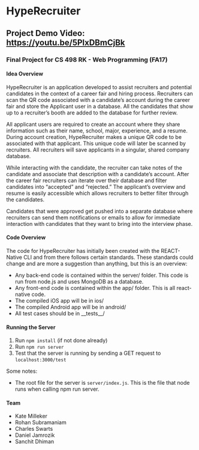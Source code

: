 # HypeRecruiter
## Project Demo Video: https://youtu.be/5PIxDBmCjBk 
### Final Project for CS 498 RK - Web Programming (FA17)

#### Idea Overview

HypeRecruiter is an application developed to assist recruiters and potential candidates in the context of a career fair and hiring process. Recruiters can scan the QR code associated with a candidate’s account during the career fair and store the Applicant user in a database. All the candidates that show up to a recruiter’s booth are added to the database for further review. 

All applicant users are required to create an account where they share information such as their name, school, major, experience, and a resume. During account creation, HypeRecruiter makes a unique QR code to be associated with that applicant. This unique code will later be scanned by recruiters. All recruiters will save applicants in a singular, shared company database.

While interacting with the candidate, the recruiter can take notes of the candidate and associate that description with a candidate’s account. After the career fair recruiters can iterate over their database and filter candidates into “accepted” and “rejected.” The applicant’s overview and resume is easily accessible which allows recruiters to better filter through the candidates.

Candidates that were approved get pushed into a separate database where recruiters can send them notifications or emails to allow for immediate interaction with candidates that they want to bring into the interview phase. 

#### Code Overview

The code for HypeRecruiter has initially been created with the REACT-Native CLI and from there follows certain standards. 
These standards could change and are more a suggestion than anything, but this is an overview:
- Any back-end code is contained within the server/ folder. This code is run from node.js and uses MongoDB as a database.
- Any front-end code is contained within the app/ folder. This is all react-native code.
- The compiled iOS app will be in ios/
- The compiled Android app will be in android/
- All test cases should be in __tests\__/

#### Running the Server
1. Run `npm install` (if not done already)
2. Run `npm run server` 
3. Test that the server is running by sending a GET request to `localhost:3000/test`

Some notes:
- The root file for the server is `server/index.js`. This is the file that node runs when calling npm run server.

#### Team
- Kate Milleker
- Rohan Subramaniam
- Charles Swarts
- Daniel Jamrozik
- Sanchit Dhiman
